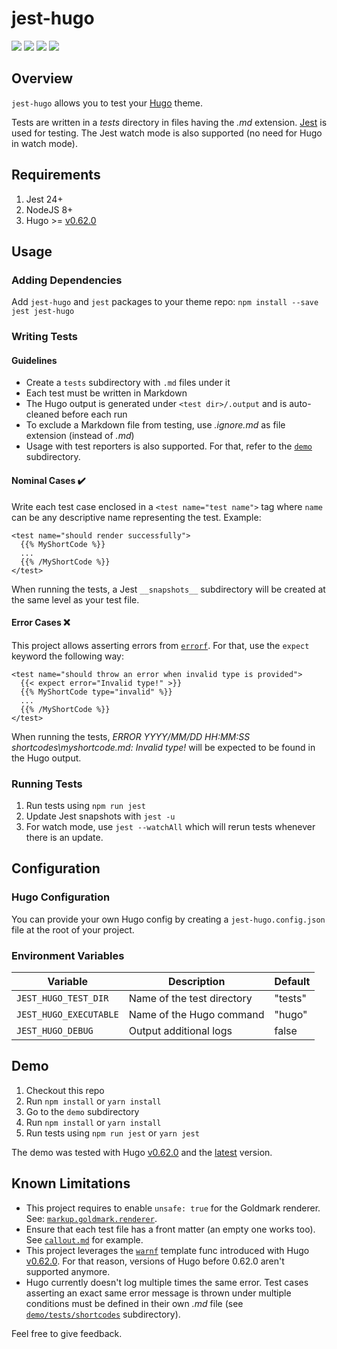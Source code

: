 # jest-hugo

[![](https://img.shields.io/npm/v/jest-hugo.svg)](https://www.npmjs.com/package/jest-hugo)
[![](https://img.shields.io/badge/license-MIT-yellow.svg)](https://github.com/manixate/jest-hugo/blob/master/LICENSE)
[![](https://github.com/manixate/jest-hugo/workflows/Demo/badge.svg)](https://github.com/manixate/jest-hugo/actions/workflows/demo.yml)
[![](https://github.com/manixate/jest-hugo/workflows/Prettier/badge.svg)](https://github.com/manixate/jest-hugo/actions/workflows/prettier.yml)

## Overview

`jest-hugo` allows you to test your [Hugo](https://github.com/gohugoio/hugo) theme.

Tests are written in a _tests_ directory in files having the _.md_ extension.
[Jest](https://jestjs.io/) is used for testing. The Jest watch mode is also supported (no need for Hugo in watch mode).

## Requirements

1. Jest 24+
2. NodeJS 8+
3. Hugo >= [v0.62.0](https://github.com/gohugoio/hugo/releases/tag/v0.62.0)

## Usage

### Adding Dependencies

Add `jest-hugo` and `jest` packages to your theme repo: `npm install --save jest jest-hugo`

### Writing Tests

#### Guidelines

- Create a `tests` subdirectory with `.md` files under it
- Each test must be written in Markdown
- The Hugo output is generated under `<test dir>/.output` and is auto-cleaned before each run
- To exclude a Markdown file from testing, use _.ignore.md_ as file extension (instead of _.md_)
- Usage with test reporters is also supported. For that, refer to the [`demo`](./demo) subdirectory.

#### Nominal Cases ✔️

Write each test case enclosed in a `<test name="test name">` tag where `name` can be any descriptive name representing the test. Example:

```
<test name="should render successfully">
  {{% MyShortCode %}}
  ...
  {{% /MyShortCode %}}
</test>
```

When running the tests, a Jest `__snapshots__` subdirectory will be created at the same level as your test file.

#### Error Cases ❌

This project allows asserting errors from [`errorf`](https://gohugo.io/functions/errorf/). For that, use the `expect` keyword the following way:

```
<test name="should throw an error when invalid type is provided">
  {{< expect error="Invalid type!" >}}
  {{% MyShortCode type="invalid" %}}
  ...
  {{% /MyShortCode %}}
</test>
```

When running the tests, _ERROR YYYY/MM/DD HH:MM:SS shortcodes\\myshortcode.md: Invalid type!_ will be expected to be found in the Hugo output.

### Running Tests

1. Run tests using `npm run jest`
2. Update Jest snapshots with `jest -u`
3. For watch mode, use `jest --watchAll` which will rerun tests whenever there is an update.

## Configuration

### Hugo Configuration

You can provide your own Hugo config by creating a `jest-hugo.config.json` file at the root of your project.

### Environment Variables

| Variable               | Description                | Default |
| ---------------------- | -------------------------- | ------- |
| `JEST_HUGO_TEST_DIR`   | Name of the test directory | "tests" |
| `JEST_HUGO_EXECUTABLE` | Name of the Hugo command   | "hugo"  |
| `JEST_HUGO_DEBUG`      | Output additional logs     | false   |

## Demo

1. Checkout this repo
2. Run `npm install` or `yarn install`
3. Go to the `demo` subdirectory
4. Run `npm install` or `yarn install`
5. Run tests using `npm run jest` or `yarn jest`

The demo was tested with Hugo [v0.62.0](https://github.com/gohugoio/hugo/releases/tag/v0.55.0) and the [latest](https://github.com/gohugoio/hugo/releases/latest) version.

## Known Limitations

- This project requires to enable `unsafe: true` for the Goldmark renderer. See: [`markup.goldmark.renderer`](https://gohugo.io/getting-started/configuration-markup).
- Ensure that each test file has a front matter (an empty one works too). See [`callout.md`](./demo/tests/shortcodes/callout.md?plain=1) for example.
- This project leverages the [`warnf`](https://gohugo.io/functions/errorf/) template func introduced with Hugo [v0.62.0](https://github.com/gohugoio/hugo/releases/tag/v0.62.0). For that reason, versions of Hugo before 0.62.0 aren't supported anymore.
- Hugo currently doesn't log multiple times the same error. Test cases asserting an exact same error message is thrown under multiple conditions must be defined in their own _.md_ file (see [`demo/tests/shortcodes`](./demo/tests/shortcodes) subdirectory).

Feel free to give feedback.
